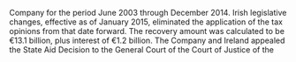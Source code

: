 Company for the period June 2003 through December 2014. Irish legislative changes, effective as of January 2015, eliminated
the application of the tax opinions from that date forward. The recovery amount was calculated to be €13.1 billion, plus interest of
€1.2  billion.  The  Company  and  Ireland  appealed  the  State  Aid  Decision  to  the  General  Court  of  the  Court  of  Justice  of  the